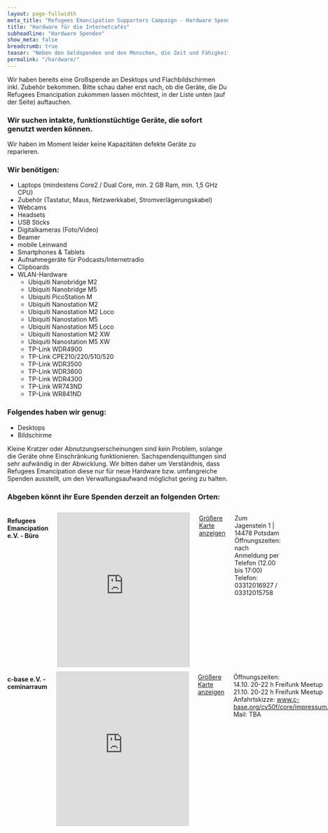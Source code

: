 ```yaml
---
layout: page-fullwidth
meta_title: "Refugees Emancipation Supporters Campaign - Hardware Spenden"
title: "Hardware für die Internetcafés"
subheadline: "Hardware Spenden"
show_meta: false
breadcrumb: true
teaser: "Neben den Geldspenden und den Menschen, die Zeit und Fähigkeiten in dieses Projekt stecken, kommen auch immer wieder Menschen auf uns zu, die uns fragen, ob sie uns mit Hardware unterstützen können."
permalink: "/hardware/"
---
```


Wir haben bereits eine Großspende an Desktops und Flachbildschirmen inkl. Zubehör bekommen. Bitte schau daher erst nach, ob die Geräte, die Du Refugees Emancipation zukommen lassen möchtest, in der Liste unten (auf der Seite) auftauchen.

<div class="panel">
  <h3>Wir suchen intakte, funktionstüchtige Geräte, die sofort genutzt werden können. </h3>
  <p>Wir haben im Moment leider keine Kapazitäten defekte Geräte zu reparieren.</p>
</div>

### Wir benötigen:

* Laptops (mindestens Core2 / Dual Core, min. 2 GB Ram, min. 1,5 GHz CPU)
* Zubehör (Tastatur, Maus, Netzwerkkabel, Stromverlägerungskabel)
* Webcams
* Headsets
* USB Sticks
* Digitalkameras (Foto/Video)
* Beamer
* mobile Leinwand
* Smartphones & Tablets
* Aufnahmegeräte für Podcasts/Internetradio
* Clipboards
* WLAN-Hardware
  * Ubiquiti Nanobridge M2
  * Ubiquiti Nanobridge M5
  * Ubiquiti PicoStation M
  * Ubiquiti Nanostation M2
  * Ubiquiti Nanostation M2 Loco
  * Ubiquiti Nanostation M5
  * Ubiquiti Nanostation M5 Loco
  * Ubiquiti Nanostation M2 XW
  * Ubiquiti Nanostation M5 XW
  * TP-Link WDR4900
  * TP-Link CPE210/220/510/520
  * TP-Link WDR3500
  * TP-Link WDR3600
  * TP-Link WDR4300
  * TP-Link WR743ND
  * TP-Link WR841ND

### Folgendes haben wir genug:

* Desktops
* Bildschirme

Kleine Kratzer oder Abnutzungserscheinungen sind kein Problem, solange die Geräte ohne Einschränkung funktionieren. Sachspendenquittungen sind sehr aufwändig in der Abwicklung. Wir bitten daher um Verständnis, dass Refugees Emancipation diese nur für neue Hardware bzw. umfangreiche Spenden ausstellt, um den Verwaltungsaufwand möglichst gering zu halten.

### Abgeben könnt ihr Eure Spenden derzeit an folgenden Orten:

<div class="row">
<div class="large-6 columns">  

<h4> Refugees Emancipation e.V. - Büro</h4>
<iframe width="350" height="350" frameborder="0" scrolling="no" marginheight="0" marginwidth="0" src="http://www.openstreetmap.org/export/embed.html?bbox=13.029613494873047%2C52.33523417998427%2C13.145828247070312%2C52.40294253395109&amp;layer=transportmap&amp;marker=52.36910132990146%2C13.08772087097168" style="border: 1px solid #ccc; margin-top: 0.7em"></iframe>

<p><a href="http://www.openstreetmap.org/?mlat=52.3691&amp;mlon=13.0877#map=13/52.3691/13.0877&amp;layers=T">Größere Karte anzeigen</a></p>

<p>Zum Jagenstein 1 | 14478 Potsdam<br>
Öffnungszeiten:<br>
nach Anmeldung per Telefon (12.00 bis 17:00)<br>
Telefon: 03312016927 / 03312015758</p>
</div>

<div class="large-6 columns">
<h4> c-base e.V. - ceminarraum</h4>
<iframe width="350" height="350" frameborder="0" scrolling="no" marginheight="0" marginwidth="0" src="http://www.openstreetmap.org/export/embed.html?bbox=13.412847518920898%2C52.50888177697507%2C13.427395820617676%2C52.51731770402358&amp;layer=transportmap&amp;marker=52.51309994293086%2C13.420121669769287" style="border: 1px solid #ccc; margin-top: 0.7em"></iframe>

<p><a href="http://www.openstreetmap.org/#map=16/52.5130/13.4181&amp;layers=T">Größere Karte anzeigen</a></p>

<p>Öffnungszeiten:<br>
14.10. 20-22 h Freifunk Meetup<br>
21.10. 20-22 h Freifunk Meetup<br>
Anfahrtskizze: <a href="https://www.c-base.org/cv50f/core/impressum.html">www.c-base.org/cv50f/core/impressum.html</a><br>
Mail: TBA</p>
</div>
</div>
